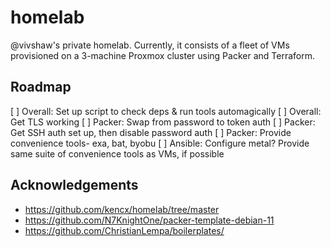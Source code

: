 # homelab

@vivshaw's private homelab. Currently, it consists of a fleet of VMs provisioned on a 3-machine Proxmox cluster using Packer and Terraform.

## Roadmap

[ ] Overall: Set up script to check deps & run tools automagically
[ ] Overall: Get TLS working
[ ] Packer: Swap from password to token auth
[ ] Packer: Get SSH auth set up, then disable password auth
[ ] Packer: Provide convenience tools- exa, bat, byobu
[ ] Ansible: Configure metal? Provide same suite of convenience tools as VMs, if possible

## Acknowledgements

- https://github.com/kencx/homelab/tree/master
- https://github.com/N7KnightOne/packer-template-debian-11
- https://github.com/ChristianLempa/boilerplates/
